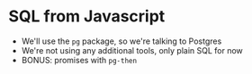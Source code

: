 # SQL from Javascript

* We'll use the `pg` package, so we're talking to Postgres
* We're not using any additional tools, only plain SQL for now
* BONUS: promises with `pg-then`
